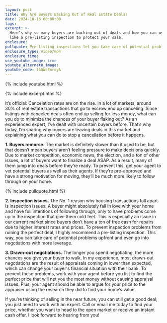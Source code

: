 ```yaml
---
layout: post
title: Why Are Buyers Backing Out of Real Estate Deals?
date: 2024-10-16 00:00:00
tags:
excerpt: >-
  Here’s why so many buyers are backing out of deals and how you can use things
  like a pre-listing inspection to protect your sale. 
enclosure:
pullquote: Pre-listing inspections let you take care of potential problems upfront.
enclosure_type: video/mp4
enclosure_time:
use_youtube_image: true
youtube_alternate_image:
youtube_code: l6QWcEoroyA
---
```

{% include youtube.html %}

{% include excerpt.html %}

It’s official: Cancelation rates are on the rise. In a lot of markets, around 30% of real estate transactions that go to escrow end up canceling. Since listings with canceled deals often end up selling for less money, what can you do to minimize the chances of your buyer flaking out? As an experienced expert, I’ve dealt with uncertain buyers before. That’s why today, I’m sharing why buyers are leaving deals in this market and explaining what you can do to stop a cancellation before it happens.

**1\. Buyers remorse.** The market is definitely slower than it used to be, but that doesn’t mean buyers aren’t feeling pressure to make decisions quickly. Due to market competition, economic news, the election, and a ton of other issues, a lot of buyers want to finalize a deal ASAP. As a result, many of them jump into deals before they’re ready. To prevent this, get your agent to vet potential buyers as well as their agents. If they’re pre-approved and have a strong motivation for moving, they’ll be much more likely to follow through on your home.

{% include pullquote.html %}

**2\. Inspection issues.** The No. 1 reason why housing transactions fall apart is inspection issues. A buyer might absolutely fall in love with your home and have full intentions of following through, only to have problems come up in the inspection that give them cold feet. This is especially an issue in our current market since buyers don’t have a ton of free cash for repairs due to higher interest rates and prices. To prevent inspection problems from ruining the perfect deal, I highly recommend a pre-listing inspection. This way, you can take care of potential problems upfront and even go into negotiations with more leverage.

**3\. Drawn-out negotiations.** The longer you spend negotiating, the more chances you give your buyer to walk. In my experience, most drawn-out negotiations are the result of appraisals coming in lower than expected, which can change your buyer's financial situation with their bank. To prevent these problems, work with your agent before you list to find the perfect price that will net you the most money without causing appraisal issues. Plus, your agent should be able to argue for your price to the appraiser using the research they did to find your home’s value.

If you’re thinking of selling in the near future, you can still get a good deal; you just need to work with an expert. Call or email me today to find your price, whether you want to head to the open market or receive an instant cash offer. I look forward to hearing from you!